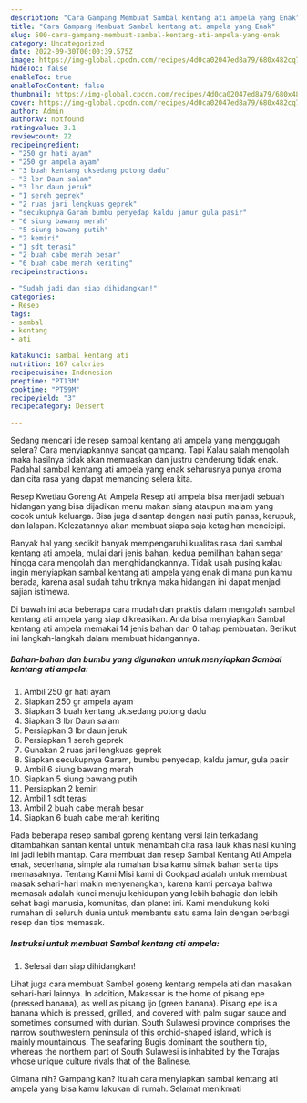 ```yaml
---
description: "Cara Gampang Membuat Sambal kentang ati ampela yang Enak"
title: "Cara Gampang Membuat Sambal kentang ati ampela yang Enak"
slug: 500-cara-gampang-membuat-sambal-kentang-ati-ampela-yang-enak
category: Uncategorized
date: 2022-09-30T00:00:39.575Z
image: https://img-global.cpcdn.com/recipes/4d0ca02047ed8a79/680x482cq70/sambal-kentang-ati-ampela-foto-resep-utama.jpg
hideToc: false
enableToc: true
enableTocContent: false
thumbnail: https://img-global.cpcdn.com/recipes/4d0ca02047ed8a79/680x482cq70/sambal-kentang-ati-ampela-foto-resep-utama.jpg
cover: https://img-global.cpcdn.com/recipes/4d0ca02047ed8a79/680x482cq70/sambal-kentang-ati-ampela-foto-resep-utama.jpg
author: Admin
authorAv: notfound
ratingvalue: 3.1
reviewcount: 22
recipeingredient:
- "250 gr hati ayam"
- "250 gr ampela ayam"
- "3 buah kentang uksedang potong dadu"
- "3 lbr Daun salam"
- "3 lbr daun jeruk"
- "1 sereh geprek"
- "2 ruas jari lengkuas geprek"
- "secukupnya Garam bumbu penyedap kaldu jamur gula pasir"
- "6 siung bawang merah"
- "5 siung bawang putih"
- "2 kemiri"
- "1 sdt terasi"
- "2 buah cabe merah besar"
- "6 buah cabe merah keriting"
recipeinstructions:

- "Sudah jadi dan siap dihidangkan!"
categories:
- Resep
tags:
- sambal
- kentang
- ati

katakunci: sambal kentang ati 
nutrition: 167 calories
recipecuisine: Indonesian
preptime: "PT13M"
cooktime: "PT59M"
recipeyield: "3"
recipecategory: Dessert

---
```



Sedang mencari ide resep sambal kentang ati ampela yang menggugah selera? Cara menyiapkannya sangat gampang. Tapi Kalau salah mengolah maka hasilnya tidak akan memuaskan dan justru cenderung tidak enak. Padahal sambal kentang ati ampela yang enak seharusnya punya aroma dan cita rasa yang dapat memancing selera kita.


Resep Kwetiau Goreng Ati Ampela Resep ati ampela bisa menjadi sebuah hidangan yang bisa dijadikan menu makan siang ataupun malam yang cocok untuk keluarga. Bisa juga disantap dengan nasi putih panas, kerupuk, dan lalapan. Kelezatannya akan membuat siapa saja ketagihan mencicipi.

Banyak hal yang sedikit banyak mempengaruhi kualitas rasa dari sambal kentang ati ampela, mulai dari jenis bahan, kedua pemilihan bahan segar hingga cara mengolah dan menghidangkannya. Tidak usah pusing kalau ingin menyiapkan sambal kentang ati ampela yang enak di mana pun kamu berada, karena asal sudah tahu triknya maka hidangan ini dapat menjadi sajian istimewa.


Di bawah ini ada beberapa cara mudah dan praktis dalam mengolah sambal kentang ati ampela yang siap dikreasikan. Anda bisa menyiapkan Sambal kentang ati ampela memakai 14 jenis bahan dan 0 tahap pembuatan. Berikut ini langkah-langkah dalam membuat hidangannya.

<!--inarticleads1-->

##### Bahan-bahan dan bumbu yang digunakan untuk menyiapkan Sambal kentang ati ampela:

1. Ambil 250 gr hati ayam
1. Siapkan 250 gr ampela ayam
1. Siapkan 3 buah kentang uk.sedang potong dadu
1. Siapkan 3 lbr Daun salam
1. Persiapkan 3 lbr daun jeruk
1. Persiapkan 1 sereh geprek
1. Gunakan 2 ruas jari lengkuas geprek
1. Siapkan secukupnya Garam, bumbu penyedap, kaldu jamur, gula pasir
1. Ambil 6 siung bawang merah
1. Siapkan 5 siung bawang putih
1. Persiapkan 2 kemiri
1. Ambil 1 sdt terasi
1. Ambil 2 buah cabe merah besar
1. Siapkan 6 buah cabe merah keriting


Pada beberapa resep sambal goreng kentang versi lain terkadang ditambahkan santan kental untuk menambah cita rasa lauk khas nasi kuning ini jadi lebih mantap. Cara membuat dan resep Sambal Kentang Ati Ampela enak, sederhana, simple ala rumahan bisa kamu simak bahan serta tips memasaknya. Tentang Kami Misi kami di Cookpad adalah untuk membuat masak sehari-hari makin menyenangkan, karena kami percaya bahwa memasak adalah kunci menuju kehidupan yang lebih bahagia dan lebih sehat bagi manusia, komunitas, dan planet ini. Kami mendukung koki rumahan di seluruh dunia untuk membantu satu sama lain dengan berbagi resep dan tips memasak. 

<!--inarticleads2-->

##### Instruksi untuk membuat Sambal kentang ati ampela:


1. Selesai dan siap dihidangkan!

Lihat juga cara membuat Sambel goreng kentang rempela ati dan masakan sehari-hari lainnya. In addition, Makassar is the home of pisang epe (pressed banana), as well as pisang ijo (green banana). Pisang epe is a banana which is pressed, grilled, and covered with palm sugar sauce and sometimes consumed with durian. South Sulawesi province comprises the narrow southwestern peninsula of this orchid-shaped island, which is mainly mountainous. The seafaring Bugis dominant the southern tip, whereas the northern part of South Sulawesi is inhabited by the Torajas whose unique culture rivals that of the Balinese. 

Gimana nih? Gampang kan? Itulah cara menyiapkan sambal kentang ati ampela yang bisa kamu lakukan di rumah. Selamat menikmati
